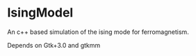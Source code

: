 # IsingModel
An c++ based simulation of the ising mode for ferromagnetism.

Depends on Gtk+3.0 and gtkmm
